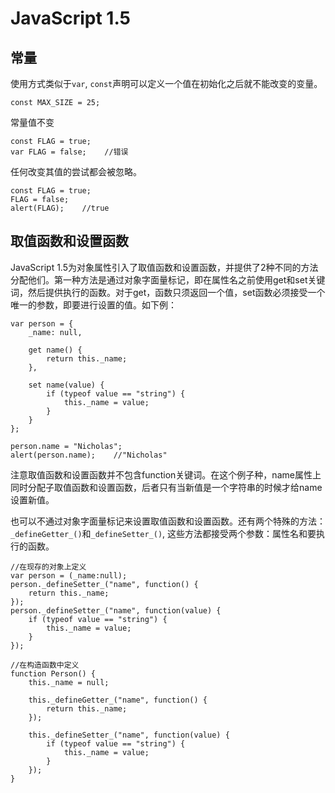 # JavaScript 1.5

## 常量

使用方式类似于`var`, `const`声明可以定义一个值在初始化之后就不能改变的变量。

```
const MAX_SIZE = 25;
```
常量值不变

```
const FLAG = true;
var FLAG = false;    //错误
```
任何改变其值的尝试都会被忽略。

```
const FLAG = true;
FLAG = false;
alert(FLAG);    //true
```

## 取值函数和设置函数

JavaScript 1.5为对象属性引入了取值函数和设置函数，并提供了2种不同的方法分配他们。第一种方法是通过对象字面量标记，即在属性名之前使用get和set关键词，然后提供执行的函数。对于get，函数只须返回一个值，set函数必须接受一个唯一的参数，即要进行设置的值。如下例：

```
var person = {
    _name: null,

    get name() {
        return this._name;
    },

    set name(value) {
        if (typeof value == "string") {
            this._name = value;
        }
    }
};

person.name = "Nicholas";
alert(person.name);    //"Nicholas"
```
注意取值函数和设置函数并不包含function关键词。在这个例子种，name属性上同时分配子取值函数和设置函数，后者只有当新值是一个字符串的时候才给name设置新值。

也可以不通过对象字面量标记来设置取值函数和设置函数。还有两个特殊的方法：`_defineGetter_()`和`_defineSetter_()`, 这些方法都接受两个参数：属性名和要执行的函数。

```
//在现存的对象上定义
var person = (_name:null);
person._defineSetter_("name", function() {
    return this._name;
});
person._defineSetter_("name", function(value) {
    if (typeof value == "string") {
        this._name = value;
    }
});

//在构造函数中定义
function Person() {
    this._name = null;

    this._defineGetter_("name", function() {
        return this._name;
    });

    this._defineSetter_("name", function(value) {
        if (typeof value == "string") {
            this._name = value;
        }
    });
}
```

